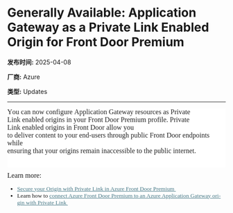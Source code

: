 # Generally Available: Application Gateway as a Private Link Enabled Origin for Front Door Premium  

**发布时间:** 2025-04-08

**厂商:** Azure

**类型:** Updates

---
<div style="font-family: Arial; font-size: 10pt;"><div style="margin: 0px; user-select: text; clear: both; cursor: text; font-family: &quot;Segoe UI&quot;, &quot;Segoe UI Web&quot;, Arial, Verdana, sans-serif; font-size: 12px; color: rgb(0, 0, 0); background-color: rgb(255, 255, 255);"><p style="margin:0px 0px 10.6667px;user-select:text;overflow-wrap:break-word;white-space:pre-wrap;font-weight:normal;font-kerning:none;text-align:left"><span style="font-size: 12pt; font-family: &quot;Times New Roman&quot;, serif; color: rgb(36, 36, 36);" lang="EN-IN">You can now configure Application Gateway&nbsp;resources&nbsp;as Private Link&nbsp;enabled origins in your Front Door Premium profile. Private Link&nbsp;enabled origins in Front Door allow you
to deliver content to your end-users through public Front Door endpoints while
ensuring that your origins remain&nbsp;inaccessible to the public internet.</span><span style="font-size: 12pt; font-family: &quot;Times New Roman&quot;, serif; color: rgb(36, 36, 36);">&nbsp;&nbsp;</span></p><p style="margin:0px 0px 10.6667px;user-select:text;overflow-wrap:break-word;white-space:pre-wrap;font-weight:normal;font-kerning:none;text-align:left"><span style="font-size: 12pt; font-family: &quot;Times New Roman&quot;, serif; color: rgb(36, 36, 36);"><br></span></p></div><p style="margin:0in 0in 8pt;font-size:12pt;font-family:Aptos, sans-serif"><span style="font-family:&quot;Times New Roman&quot;,serif;mso-ansi-language:EN-IN" lang="EN-IN">Learn more:</span><span style="font-family:&quot;Times New Roman&quot;,serif">&nbsp;&nbsp;</span></p><ul><li><span style="font-family:&quot;Times New Roman&quot;,serif"><a style="text-decoration: underline; color: rgb(70, 120, 134);" href="https://learn.microsoft.com/en-us/azure/frontdoor/private-link"><span style="mso-ansi-language:EN-IN" lang="EN-IN">Secure your Origin with Private Link
in Azure Front Door Premium&nbsp;</span></a>&nbsp;&nbsp;</span></li><li><span style="font-family:&quot;Times New Roman&quot;,serif;mso-ansi-language:EN-IN" lang="EN-IN">Learn how to&nbsp;</span><span style="font-family:&quot;Times New Roman&quot;,serif"><a style="text-decoration: underline; color: rgb(70, 120, 134);" href="https://learn.microsoft.com/en-us/azure/frontdoor/how-to-enable-private-link-application-gateway?pivots=front-door-portal"><span style="mso-ansi-language:EN-IN" lang="EN-IN">connect Azure Front Door Premium to
an Azure Application Gateway origin with Private Link&nbsp;</span></a>&nbsp;&nbsp;</span></li></ul></div>